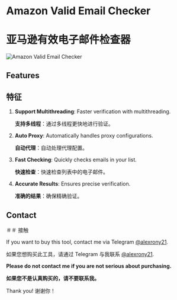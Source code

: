 # Amazon Valid Email Checker
# 亚马逊有效电子邮件检查器

![Amazon Valid Email Checker]()

## Features
## 特征

1. **Support Multithreading**: Faster verification with multithreading.

   **支持多线程**：通过多线程更快地进行验证。
2. **Auto Proxy**: Automatically handles proxy configurations.

   **自动代理**：自动处理代理配置。
3. **Fast Checking**: Quickly checks emails in your list.

   **快速检查**：快速检查列表中的电子邮件。
4. **Accurate Results**: Ensures precise verification.

   **准确的结果**：确保精确验证。


## Contact
＃＃ 接触

If you want to buy this tool, contact me via Telegram [@alexrony21](https://t.me/alexrony21).

如果您想购买此工具，请通过 Telegram 与我联系 [@alexrony21](https://t.me/alexrony21).

**Please do not contact me if you are not serious about purchasing.**

**如果您不是认真购买的，请不要联系我。**

Thank you!
谢谢你！
